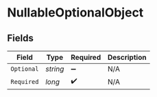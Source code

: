 # NullableOptionalObject


## Fields

| Field              | Type               | Required           | Description        |
| ------------------ | ------------------ | ------------------ | ------------------ |
| `Optional`         | *string*           | :heavy_minus_sign: | N/A                |
| `Required`         | *long*             | :heavy_check_mark: | N/A                |